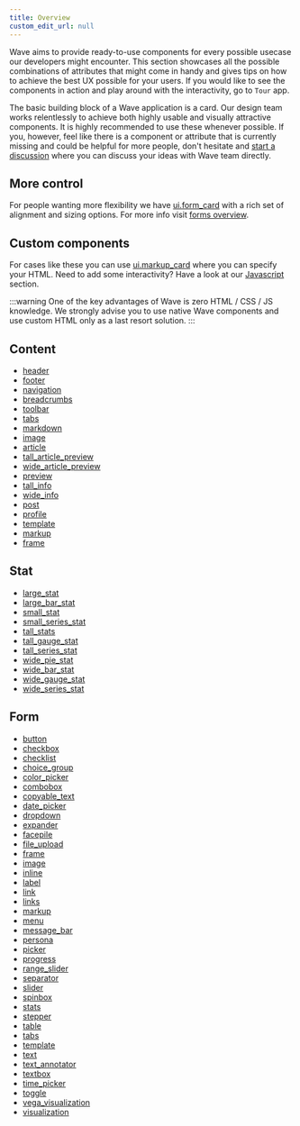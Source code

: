 ```yaml
---
title: Overview
custom_edit_url: null
---
```


Wave aims to provide ready-to-use components for every possible usecase our developers might encounter. This section
showcases all the possible combinations of attributes that might come in handy and gives tips on how to achieve the best UX
possible for your users. If you would like to see the components in action and play around with the interactivity, go to `Tour` app.

The basic building block of a Wave application is a card. Our design team works relentlessly to achieve both highly usable
and visually attractive components. It is highly recommended to use these whenever possible. If you, however, feel like there is
a component or attribute that is currently missing and could be helpful for more people, don't hesitate and [start a discussion](https://github.com/h2oai/wave/discussions) where you can discuss your ideas with Wave team directly.

## More control

For people wanting more flexibility we have [ui.form_card](/docs/api/ui#form_card) with a rich set of alignment and sizing options.
For more info visit [forms overview](/docs/widgets/form/overview).

## Custom components

For cases like these you can use [ui.markup_card](/docs/api/ui#markup_card) where you can specify your HTML. Need to add some interactivity? Have a look at our [Javascript](/docs/javascript) section.

:::warning
One of the key advantages of Wave is zero HTML / CSS / JS knowledge. We strongly advise you to use
native Wave components and use custom HTML only as a last resort solution.
:::

## Content

- [header](/docs/widgets/content/header)
- [footer](/docs/widgets/content/footer)
- [navigation](/docs/widgets/content/navigation)
- [breadcrumbs](/docs/widgets/content/breadcrumbs)
- [toolbar](/docs/widgets/content/toolbar)
- [tabs](/docs/widgets/content/tabs)
- [markdown](/docs/widgets/content/markdown)
- [image](/docs/widgets/content/image)
- [article](/docs/widgets/content/article)
- [tall_article_preview](/docs/widgets/content/tall_article_preview)
- [wide_article_preview](/docs/widgets/content/wide_article_preview)
- [preview](/docs/widgets/content/preview)
- [tall_info](/docs/widgets/content/tall_info)
- [wide_info](/docs/widgets/content/wide_info)
- [post](/docs/widgets/content/post)
- [profile](/docs/widgets/content/profile)
- [template](/docs/widgets/content/template)
- [markup](/docs/widgets/content/markup)
- [frame](/docs/widgets/content/frame)

## Stat

- [large_stat](/docs/widgets/stat/large_stat)
- [large_bar_stat](/docs/widgets/stat/large_bar_stat)
- [small_stat](/docs/widgets/stat/small_stat)
- [small_series_stat](/docs/widgets/stat/small_series_stat)
- [tall_stats](/docs/widgets/stat/tall_stats)
- [tall_gauge_stat](/docs/widgets/stat/tall_gauge_stat)
- [tall_series_stat](/docs/widgets/stat/tall_series_stat)
- [wide_pie_stat](/docs/widgets/stat/wide_pie_stat)
- [wide_bar_stat](/docs/widgets/stat/wide_bar_stat)
- [wide_gauge_stat](/docs/widgets/stat/wide_gauge_stat)
- [wide_series_stat](/docs/widgets/stat/wide_series_stat)

## Form

- [button](/docs/widgets/form/button)
- [checkbox](/docs/widgets/form/checkbox)
- [checklist](/docs/widgets/form/checklist)
- [choice_group](/docs/widgets/form/choice_group)
- [color_picker](/docs/widgets/form/color_picker)
- [combobox](/docs/widgets/form/combobox)
- [copyable_text](/docs/widgets/form/copyable_text)
- [date_picker](/docs/widgets/form/date_picker)
- [dropdown](/docs/widgets/form/dropdown)
- [expander](/docs/widgets/form/expander)
- [facepile](/docs/widgets/form/facepile)
- [file_upload](/docs/widgets/form/file_upload)
- [frame](/docs/widgets/form/frame)
- [image](/docs/widgets/form/image)
- [inline](/docs/widgets/form/inline)
- [label](/docs/widgets/form/label)
- [link](/docs/widgets/form/link)
- [links](/docs/widgets/form/links)
- [markup](/docs/widgets/form/markup)
- [menu](/docs/widgets/form/menu)
- [message_bar](/docs/widgets/form/message_bar)
- [persona](/docs/widgets/form/persona)
- [picker](/docs/widgets/form/picker)
- [progress](/docs/widgets/form/progress)
- [range_slider](/docs/widgets/form/range_slider)
- [separator](/docs/widgets/form/separator)
- [slider](/docs/widgets/form/slider)
- [spinbox](/docs/widgets/form/spinbox)
- [stats](/docs/widgets/form/stats)
- [stepper](/docs/widgets/form/stepper)
- [table](/docs/widgets/form/table)
- [tabs](/docs/widgets/form/tabs)
- [template](/docs/widgets/form/template)
- [text](/docs/widgets/form/text)
- [text_annotator](/docs/widgets/form/text_annotator)
- [textbox](/docs/widgets/form/textbox)
- [time_picker](/docs/widgets/form/time_picker)
- [toggle](/docs/widgets/form/toggle)
- [vega_visualization](/docs/widgets/form/vega_visualization)
- [visualization](/docs/widgets/form/visualization)
